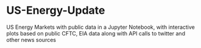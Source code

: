 # US-Energy-Update
US Energy Markets with public data in a Jupyter Notebook, with interactive plots based on public CFTC, EIA data along with API calls to twitter and other news sources
